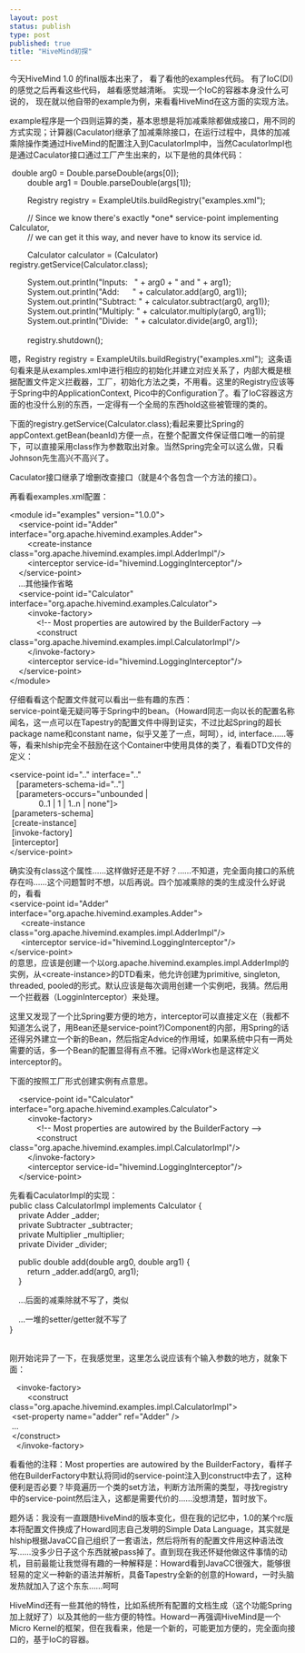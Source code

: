 ```yaml
--- 
layout: post
status: publish
type: post
published: true
title: "HiveMind初探"
---
```

<p>今天HiveMind 1.0 的final版本出来了， 看了看他的examples代码。 有了IoC(DI)的感觉之后再看这些代码， 越看感觉越清晰。 实现一个IoC的容器本身没什么可说的， 现在就以他自带的example为例，来看看HiveMind在这方面的实现方法。</p> <p>example程序是一个四则运算的类，基本思想是将加减乘除都做成接口，用不同的方式实现；计算器(Caculator)继承了加减乘除接口，在运行过程中，具体的加减乘除操作类通过HiveMind的配置注入到CaculatorImpl中，当然CaculatorImpl也是通过Caculator接口通过工厂产生出来的，以下是他的具体代码：</p> <p>&nbsp;double arg0 = Double.parseDouble(args[0]);<br />&nbsp;&nbsp;&nbsp;&nbsp;&nbsp;&nbsp;&nbsp; double arg1 = Double.parseDouble(args[1]);</p> <p>&nbsp;&nbsp;&nbsp;&nbsp;&nbsp;&nbsp;&nbsp; Registry registry = ExampleUtils.buildRegistry("examples.xml");</p> <p>&nbsp;&nbsp;&nbsp;&nbsp;&nbsp;&nbsp;&nbsp; // Since we know there's exactly *one* service-point implementing Calculator,<br />&nbsp;&nbsp;&nbsp;&nbsp;&nbsp;&nbsp;&nbsp; // we can get it this way, and never have to know its service id.</p> <p>&nbsp;&nbsp;&nbsp;&nbsp;&nbsp;&nbsp;&nbsp; Calculator calculator = (Calculator) registry.getService(Calculator.class);</p> <p>&nbsp;&nbsp;&nbsp;&nbsp;&nbsp;&nbsp;&nbsp; System.out.println("Inputs:&nbsp;&nbsp; " + arg0 + " and " + arg1);<br />&nbsp;&nbsp;&nbsp;&nbsp;&nbsp;&nbsp;&nbsp; System.out.println("Add:&nbsp;&nbsp;&nbsp;&nbsp;&nbsp; " + calculator.add(arg0, arg1));<br />&nbsp;&nbsp;&nbsp;&nbsp;&nbsp;&nbsp;&nbsp; System.out.println("Subtract: " + calculator.subtract(arg0, arg1));<br />&nbsp;&nbsp;&nbsp;&nbsp;&nbsp;&nbsp;&nbsp; System.out.println("Multiply: " + calculator.multiply(arg0, arg1));<br />&nbsp;&nbsp;&nbsp;&nbsp;&nbsp;&nbsp;&nbsp; System.out.println("Divide:&nbsp;&nbsp; " + calculator.divide(arg0, arg1));<br />&nbsp;&nbsp;&nbsp;&nbsp;&nbsp;&nbsp;&nbsp; <br />&nbsp;&nbsp;&nbsp;&nbsp;&nbsp;&nbsp;&nbsp; registry.shutdown();</p> <p>嗯，Registry registry = ExampleUtils.buildRegistry("examples.xml");&nbsp; 这条语句看来是从examples.xml中进行相应的初始化并建立对应关系了，内部大概是根据配置文件定义拦截器，工厂，初始化方法之类，不用看。这里的Registry应该等于Spring中的ApplicationContext, Pico中的Configuration了。看了IoC容器这方面的也没什么别的东西，一定得有一个全局的东西hold这些被管理的类的。</p> <p>下面的registry.getService(Calculator.class);看起来要比Spring的appContext.getBean(beanId)方便一点，在整个配置文件保证借口唯一的前提下，可以直接采用class作为参数取出对象。当然Spring完全可以这么做，只看Johnson先生高兴不高兴了。</p> <p>Caculator接口继承了增删改查接口（就是4个各包含一个方法的接口）。</p> <p>再看看examples.xml配置：</p> <p>&lt;module id="examples" version="1.0.0"&gt;<br />&nbsp;&nbsp;&nbsp; &lt;service-point id="Adder" interface="org.apache.hivemind.examples.Adder"&gt;<br />&nbsp;&nbsp;&nbsp;&nbsp;&nbsp;&nbsp;&nbsp; &lt;create-instance class="org.apache.hivemind.examples.impl.AdderImpl"/&gt;<br />&nbsp;&nbsp;&nbsp;&nbsp;&nbsp;&nbsp;&nbsp; &lt;interceptor service-id="hivemind.LoggingInterceptor"/&gt;<br />&nbsp;&nbsp;&nbsp; &lt;/service-point&gt;<br />&nbsp;&nbsp;&nbsp; ...其他操作省略<br />&nbsp;&nbsp;&nbsp; &lt;service-point id="Calculator" interface="org.apache.hivemind.examples.Calculator"&gt;<br />&nbsp;&nbsp;&nbsp;&nbsp;&nbsp;&nbsp;&nbsp; &lt;invoke-factory&gt;<br />&nbsp;&nbsp;&nbsp;&nbsp;&nbsp;&nbsp;&nbsp;&nbsp;&nbsp;&nbsp;&nbsp; &lt;!-- Most properties are autowired by the BuilderFactory --&gt;<br />&nbsp;&nbsp;&nbsp;&nbsp;&nbsp;&nbsp;&nbsp;&nbsp;&nbsp;&nbsp;&nbsp; &lt;construct class="org.apache.hivemind.examples.impl.CalculatorImpl"/&gt;<br />&nbsp;&nbsp;&nbsp;&nbsp;&nbsp;&nbsp;&nbsp; &lt;/invoke-factory&gt;<br />&nbsp;&nbsp;&nbsp;&nbsp;&nbsp;&nbsp;&nbsp; &lt;interceptor service-id="hivemind.LoggingInterceptor"/&gt;<br />&nbsp;&nbsp;&nbsp; &lt;/service-point&gt;<br />&lt;/module&gt;</p> <p>仔细看看这个配置文件就可以看出一些有趣的东西：<br />service-point毫无疑问等于Spring中的bean。（Howard同志一向以长的配置名称闻名，这一点可以在Tapestry的配置文件中得到证实，不过比起Spring的超长package name和constant name，似乎又差了一点，呵呵），id, interface……等等，看来hlship完全不鼓励在这个Container中使用具体的类了，看看DTD文件的定义：</p> <p>&lt;service-point id=".." interface=".." <br />&nbsp;&nbsp; [parameters-schema-id=".."]<br />&nbsp;&nbsp; [parameters-occurs="unbounded |<br />&nbsp;&nbsp;&nbsp;&nbsp;&nbsp;&nbsp;&nbsp;&nbsp;&nbsp;&nbsp;&nbsp;&nbsp; 0..1 | 1 | 1..n | none"]&gt;<br />&nbsp;[parameters-schema]<br />&nbsp;[create-instance]<br />&nbsp;[invoke-factory]<br />&nbsp;[interceptor]<br />&lt;/service-point&gt;</p> <p>确实没有class这个属性……这样做好还是不好？……不知道，完全面向接口的系统存在吗……这个问题暂时不想，以后再说。四个加减乘除的类的生成没什么好说的，看看<br />&lt;service-point id="Adder" interface="org.apache.hivemind.examples.Adder"&gt;<br />&nbsp;&nbsp;&nbsp;&nbsp; &lt;create-instance class="org.apache.hivemind.examples.impl.AdderImpl"/&gt;<br />&nbsp;&nbsp;&nbsp;&nbsp; &lt;interceptor service-id="hivemind.LoggingInterceptor"/&gt;<br />&lt;/service-point&gt;<br />的意思，应该是创建一个以org.apache.hivemind.examples.impl.AdderImpl的实例，从&lt;create-instance&gt;的DTD看来，他允许创建为primitive, singleton, threaded, pooled的形式。默认应该是每次调用创建一个实例吧，我猜。然后用一个拦截器（LogginInterceptor）来处理。</p> <p>这里又发现了一个比Spring要方便的地方，interceptor可以直接定义在（我都不知道怎么说了，用Bean还是service-point?)Component的内部，用Spring的话还得另外建立一个新的Bean，然后指定Advice的作用域，如果系统中只有一两处需要的话，多一个Bean的配置显得有点不雅。记得xWork也是这样定义interceptor的。</p> <p>下面的按照工厂形式创建实例有点意思。</p> <p>&nbsp;&nbsp;&nbsp; &lt;service-point id="Calculator" interface="org.apache.hivemind.examples.Calculator"&gt;<br />&nbsp;&nbsp;&nbsp;&nbsp;&nbsp;&nbsp;&nbsp; &lt;invoke-factory&gt;<br />&nbsp;&nbsp;&nbsp;&nbsp;&nbsp;&nbsp;&nbsp;&nbsp;&nbsp;&nbsp;&nbsp; &lt;!-- Most properties are autowired by the BuilderFactory --&gt;<br />&nbsp;&nbsp;&nbsp;&nbsp;&nbsp;&nbsp;&nbsp;&nbsp;&nbsp;&nbsp;&nbsp; &lt;construct class="org.apache.hivemind.examples.impl.CalculatorImpl"/&gt;<br />&nbsp;&nbsp;&nbsp;&nbsp;&nbsp;&nbsp;&nbsp; &lt;/invoke-factory&gt;<br />&nbsp;&nbsp;&nbsp;&nbsp;&nbsp;&nbsp;&nbsp; &lt;interceptor service-id="hivemind.LoggingInterceptor"/&gt;<br />&nbsp;&nbsp;&nbsp; &lt;/service-point&gt;</p> <p>先看看CaculatorImpl的实现：<br />public class CalculatorImpl implements Calculator {<br />&nbsp;&nbsp;&nbsp; private Adder _adder;<br />&nbsp;&nbsp;&nbsp; private Subtracter _subtracter;<br />&nbsp;&nbsp;&nbsp; private Multiplier _multiplier;<br />&nbsp;&nbsp;&nbsp; private Divider _divider;</p> <p>&nbsp;&nbsp;&nbsp; public double add(double arg0, double arg1) {<br />&nbsp;&nbsp;&nbsp;&nbsp;&nbsp;&nbsp;&nbsp; return _adder.add(arg0, arg1);<br />&nbsp;&nbsp;&nbsp; }</p> <p>&nbsp;&nbsp;&nbsp; ...后面的减乘除就不写了，类似</p> <p>&nbsp;&nbsp;&nbsp; ...一堆的setter/getter就不写了<br />}</p> <p><br />刚开始诧异了一下，在我感觉里，这里怎么说应该有个输入参数的地方，就象下面：</p> <p>&nbsp;&nbsp; &lt;invoke-factory&gt;<br />&nbsp;&nbsp;&nbsp;&nbsp;&nbsp;&nbsp;&nbsp; &lt;construct class="org.apache.hivemind.examples.impl.CalculatorImpl"&gt;<br />&nbsp;&lt;set-property name="adder" ref="Adder" /&gt;<br />&nbsp;...<br />&nbsp;&lt;/construct&gt;<br />&nbsp;&nbsp; &lt;/invoke-factory&gt;</p> <p>看看他的注释：Most properties are autowired by the BuilderFactory，看样子他在BuilderFactory中默认将同id的service-point注入到construct中去了，这种便利是否必要？毕竟遍历一个类的set方法，判断方法所需的类型，寻找registry中的service-point然后注入，这都是需要代价的……没想清楚，暂时放下。</p> <p>题外话：我没有一直跟随HiveMind的版本变化，但在我的记忆中，1.0的某个rc版本将配置文件换成了Howard同志自己发明的Simple Data Language，其实就是hlship根据JavaCC自己组织了一套语法，然后将所有的配置文件用这种语法改写……没多少日子这个东西就被pass掉了。直到现在我还怀疑他做这件事情的动机，目前最能让我觉得有趣的一种解释是：Howard看到JavaCC很强大，能够很轻易的定义一种新的语法并解析，具备Tapestry全新的创意的Howard，一时头脑发热就加入了这个东东……呵呵</p> <p>HiveMind还有一些其他的特性，比如系统所有配置的文档生成（这个功能Spring加上就好了）以及其他的一些方便的特性。Howard一再强调HiveMind是一个Micro Kernel的框架，但在我看来，他是一个新的，可能更加方便的，完全面向接口的，基于IoC的容器。</p>
